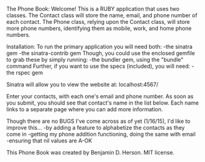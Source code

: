 The Phone Book:
Welcome! This is a RUBY application that uses two classes.
The Contact class will store the name, email, and phone number of each contact.
The Phone class, relying upon the Contact class, will store more phone numbers,
identifying them as mobile, work, and home phone numbers.

Installation:
To run the primary application you will need both:
-the sinatra gem
-the sinatra-contrib gem
  Though, you could use the enclosed gemfile to grab these by simply running:
  -the bundler gem, using the "bundle" command
Further, if you want to use the specs (included), you will need:
-the rspec gem

Sinatra will allow you to view the website at: localhost:4567/

Enter your contacts, with each one's email and phone number.
As soon as you submit, you should see that contact's name in the list below.
Each name links to a separate page where you can add more information.

Though there are no BUGS I've come across as of yet (1/16/15),
I'd like to improve this...
-by adding a feature to alphabetize the contacts as they come in
-getting my phone addition functioning, doing the same with email
-ensuring that nil values are A-OK

This Phone Book was created by Benjamin D. Herson. MIT license.
